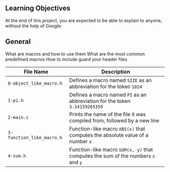 Learning Objectives
---
At the end of this project, you are expected to be able to explain to anyone, without the help of Google:

General
---
What are macros and how to use them
What are the most common predefined macros
How to include guard your header files

|File Name|Description|
|---|---|
|`0-object_like_macro.h`|Defines a macro named `SIZE` as an abbreviation for the token `1024`|
|`1-pi.h`|Defines a macro named `PI` as an abbreviation for the token `3.14159265359`|
|`2-main.c`|Prints the name of the file it was compiled from, followed by a new line|
|`3-function_like_macro.h`|Function-like macro `ABS(x)` that computes the absolute value of a number `x`|
|`4-sum.h`|Function-like macro `SUM(x, y)` that computes the sum of the numbers `x` and `y`|
